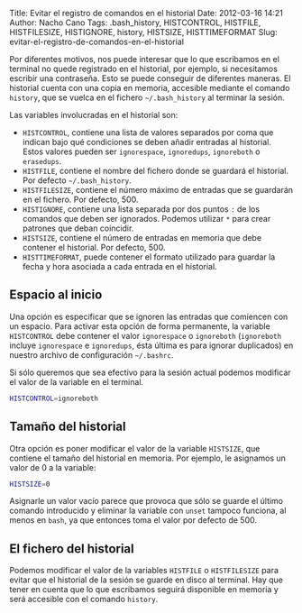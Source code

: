 Title: Evitar el registro de comandos en el historial
Date: 2012-03-16 14:21
Author: Nacho Cano
Tags: .bash_history, HISTCONTROL, HISTFILE, HISTFILESIZE, HISTIGNORE, history, HISTSIZE, HISTTIMEFORMAT
Slug: evitar-el-registro-de-comandos-en-el-historial

Por diferentes motivos, nos puede interesar que lo que escribamos en el
terminal no quede registrado en el historial, por ejemplo, si
necesitamos escribir una contraseña. Esto se puede conseguir de
diferentes maneras. El historial cuenta con una copia en memoria,
accesible mediante el comando `history`, que se vuelca en el fichero
`~/.bash_history` al terminar la sesión.

Las variables involucradas en el historial son:

-   `HISTCONTROL`, contiene una lista de valores separados por coma que
    indican bajo qué condiciones se deben añadir entradas al historial.
    Estos valores pueden ser `ignorespace`, `ignoredups`, `ignoreboth` o
    `erasedups`.
-   `HISTFILE`, contiene el nombre del fichero donde se guardará el
    historial. Por defecto `~/.bash_history`.
-   `HISTFILESIZE`, contiene el número máximo de entradas que se
    guardarán en el fichero. Por defecto, 500.
-   `HISTIGNORE`, contiene una lista separada por dos puntos `:` de los
    comandos que deben ser ignorados. Podemos utilizar `*` para crear
    patrones que deban coincidir.
-   `HISTSIZE`, contiene el número de entradas en memoria que debe
    contener el historial. Por defecto, 500.
-   `HISTTIMEFORMAT`, puede contener el formato utilizado para guardar
    la fecha y hora asociada a cada entrada en el historial.


Espacio al inicio
-----------------

Una opción es especificar que se ignoren las entradas que comiencen con
un espacio. Para activar esta opción de forma permanente, la variable
`HISTCONTROL` debe contener el valor `ignorespace` o `ignoreboth`
(`ignoreboth` incluye `ignorespace` e `ignoredups`, ésta última es para
ignorar duplicados) en nuestro archivo de configuración `~/.bashrc`.

Si sólo queremos que sea efectivo para la sesión actual podemos
modificar el valor de la variable en el terminal.

```bash
HISTCONTROL=ignoreboth
```

Tamaño del historial
--------------------

Otra opción es poner modificar el valor de la variable `HISTSIZE`, que
contiene el tamaño del historial en memoria. Por ejemplo, le asignamos
un valor de 0 a la variable:

```bash
HISTSIZE=0
```

Asignarle un valor vacío parece que provoca que sólo se guarde el último
comando introducido y eliminar la variable con `unset` tampoco funciona,
al menos en `bash`, ya que entonces toma el valor por defecto de 500.

El fichero del historial
------------------------

Podemos modificar el valor de la variables `HISTFILE` o `HISTFILESIZE`
para evitar que el historial de la sesión se guarde en disco al
terminal. Hay que tener en cuenta que lo que escribamos seguirá
disponible en memoria y será accesible con el comando `history`.
